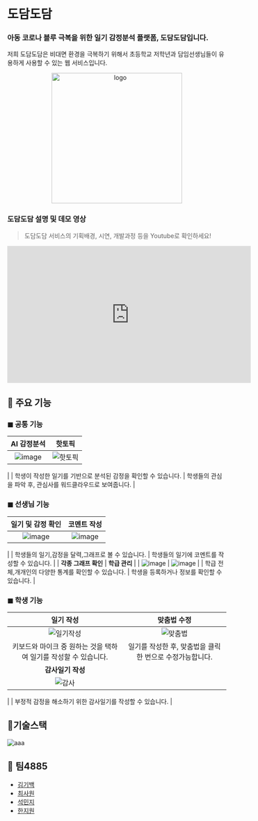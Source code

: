 # 도담도담
### 아동 코로나 블루 극복을 위한 일기 감정분석 플랫폼, 도담도담입니다.
저희 도담도담은 비대면 환경을 극복하기 위해서 초등학교 저학년과 담임선생님들이 유용하게 사용할 수 있는 웹 서비스입니다.
<p align="center"><img src="https://user-images.githubusercontent.com/45962839/113395620-1ab02280-93d5-11eb-8eef-c58e0e87c015.png" alt="logo" height="300px" ></p>

### 도담도담 설명 및 데모 영상
> 도담도담 서비스의 기획배경, 시연, 개발과정 등을 Youtube로 확인하세요!   

<iframe width="560" height="315" src="https://www.youtube.com/embed/lo48jMfVC1A" frameborder="0" allowfullscreen></iframe>  

## 📌 주요 기능

### ◼ 공통 기능

| **AI 감정분석**  | **핫토픽**  | 
|:---:|:---:|
| ![image](https://user-images.githubusercontent.com/57527380/121774666-6b56af80-cbbe-11eb-89d8-d00d65b0c420.png) | ![핫토픽](https://user-images.githubusercontent.com/57527380/121774278-b40d6900-cbbc-11eb-8fcb-4f96ddb67cbf.png)
  | 
| 학생이 작성한 일기를 기반으로 분석된 감정을 확인할 수 있습니다. | 학생들의 관심을 파악 후, 관심사를 워드클라우드로 보여줍니다.  | 
  
### ◼ 선생님 기능  

| **일기 및 감정 확인** | **코멘트 작성**   |
|:---:|:---:|
| ![image](https://user-images.githubusercontent.com/57527380/121774731-ba9ce000-cbbe-11eb-8c6b-969b3b12a55f.png)|![image](https://user-images.githubusercontent.com/57527380/121774792-ea4be800-cbbe-11eb-97cf-1ea26996f260.png)
  | 
|  학생들의 일기,감정을 달력,그래프로 볼 수 있습니다. |  학생들의 일기에 코멘트를 작성할 수 있습니다.  |
| **각종 그래프 확인**  | **학급 관리**  |
| ![image](https://user-images.githubusercontent.com/57527380/121774599-131fad80-cbbe-11eb-98a2-8cae5fdaab86.png) | ![image](https://user-images.githubusercontent.com/57527380/121774622-2c285e80-cbbe-11eb-805f-d2c99225a4f4.png) |
| 학급 전체,개개인의 다양한 통계를 확인할 수 있습니다. | 학생을 등록하거나 정보를 확인할 수 있습니다. |  

### ◼ 학생 기능

| **일기 작성**  | **맞춤법 수정**  |
|:---:|:---:|
|![일기작성](https://user-images.githubusercontent.com/57527380/121774388-3e55cd00-cbbd-11eb-8207-5cf2e4c356f9.png)  |![맞춤법](https://user-images.githubusercontent.com/57527380/121774311-f040c980-cbbc-11eb-9a46-8e255244ce70.png) |
| 키보드와 마이크 중 원하는 것을 택하여 일기를 작성할 수 있습니다.  | 일기를 작성한 후, 맞춤법을 클릭 한 번으로 수정가능합니다. |
| **감사일기 작성**  | 
| ![감사](https://user-images.githubusercontent.com/57527380/121774428-62191300-cbbd-11eb-858d-1b7912ac8790.png)
 |
| 부정적 감정을 해소하기 위한 감사일기를 작성할 수 있습니다.  | 



## 📌기술스택
<img src="https://i.ibb.co/KrRYpZV/aaa.png" alt="aaa" border="0">

## 📌 팀4885
- [김기백](https://github.com/rlqoznmm)
- [최사원](https://github.com/sawon85)
- [석민지](https://github.com/mjseok)
- [한지원](https://github.com/hanzzb)
